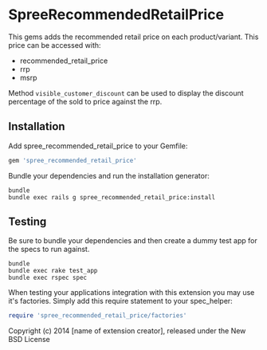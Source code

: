 SpreeRecommendedRetailPrice
===========================

This gems adds the recommended retail price on each product/variant. This price can be accessed with:

* recommended_retail_price
* rrp
* msrp

Method `visible_customer_discount` can be used to display the discount percentage of the sold to price against the rrp.

Installation
------------

Add spree_recommended_retail_price to your Gemfile:

```ruby
gem 'spree_recommended_retail_price'
```

Bundle your dependencies and run the installation generator:

```shell
bundle
bundle exec rails g spree_recommended_retail_price:install
```

Testing
-------

Be sure to bundle your dependencies and then create a dummy test app for the specs to run against.

```shell
bundle
bundle exec rake test_app
bundle exec rspec spec
```

When testing your applications integration with this extension you may use it's factories.
Simply add this require statement to your spec_helper:

```ruby
require 'spree_recommended_retail_price/factories'
```

Copyright (c) 2014 [name of extension creator], released under the New BSD License
